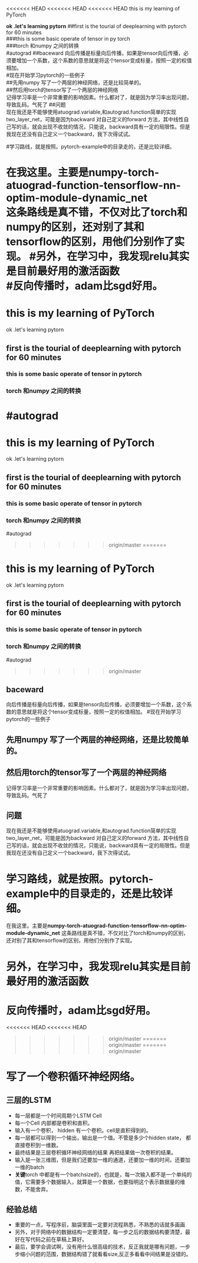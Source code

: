 <<<<<<< HEAD
<<<<<<< HEAD
<<<<<<< HEAD
this is my learning of PyTorch  

**ok .let's learning pytorn**
##first is the tourial of deeplearning with pytorch for 60 minutes  
###this is some basic operate of tensor in py torch  
###torch 和numpy 之间的转换  
#autograd
##baceward
向后传播是标量向后传播，如果是tensor向后传播，必须要增加一个系数，这个系数的意思就是将这个tensor变成标量，按照一定的权值相加。  
#现在开始学习pytorch的一些例子  
##先用numpy 写了一个两层的神经网络，还是比较简单的。  
##然后用torch的tensor写了一个两层的神经网络  
记得学习率是一个非常重要的影响因素。什么都对了，就是因为学习率出现问题，导致乱码。气死了
##问题  
现在我还是不能够使用atuograd.variable,和autograd.function简单的实现two_layer_net，可能是因为backward 对自己定义的forward 方法，其中线性自己写的话，就会出现不收敛的情况，只能说，backward具有一定的局限性。但是我现在还没有自己定义一个backward，我下次得试试。

#学习路线，就是按照。pytorch-example中的目录走的，还是比较详细。  

在我这里。主要是numpy-torch-atuograd-function-tensorflow-nn-optim-module-dynamic_net  
这条路线是真不错，不仅对比了torch和numpy的区别，还对别了其和tensorflow的区别，用他们分别作了实现。
#另外，在学习中，我发现relu其实是目前最好用的激活函数  
#反向传播时，adam比sgd好用。  
=======
# this is my learning of PyTorch  
ok .let's learning pytorn
## first is the tourial of deeplearning with pytorch for 60 minutes
### this is some basic operate of tensor in pytorch
###  torch 和numpy 之间的转换
#autograd
=======
# this is my learning of PyTorch  
ok .let's learning pytorn
## first is the tourial of deeplearning with pytorch for 60 minutes
### this is some basic operate of tensor in pytorch
###  torch 和numpy 之间的转换
#autograd
>>>>>>> origin/master
=======
# this is my learning of PyTorch  
ok .let's learning pytorn
## first is the tourial of deeplearning with pytorch for 60 minutes
### this is some basic operate of tensor in pytorch
###  torch 和numpy 之间的转换
#autograd
>>>>>>> origin/master
##  baceward
向后传播是标量向后传播，如果是tensor向后传播，必须要增加一个系数，这个系数的意思就是将这个tensor变成标量，按照一定的权值相加。
#现在开始学习pytorch的一些例子
## 先用numpy 写了一个两层的神经网络，还是比较简单的。
## 然后用torch的tensor写了一个两层的神经网络
记得学习率是一个非常重要的影响因素。什么都对了，就是因为学习率出现问题，导致乱码。气死了
## 问题
现在我还是不能够使用atuograd.variable,和autograd.function简单的实现two_layer_net，可能是因为backward 对自己定义的forward 方法，其中线性自己写的话，就会出现不收敛的情况，只能说，backward具有一定的局限性。但是我现在还没有自己定义一个backward，我下次得试试。
# 学习路线，就是按照。pytorch-example中的目录走的，还是比较详细。
在我这里。主要是**numpy-torch-atuograd-function-tensorflow-nn-optim-module-dynamic_net**
这条路线是真不错，不仅对比了torch和numpy的区别，还对别了其和tensorflow的区别，用他们分别作了实现。
# 另外，在学习中，我发现relu其实是目前最好用的激活函数
# 反向传播时，adam比sgd好用。
<<<<<<< HEAD
<<<<<<< HEAD
>>>>>>> origin/master
=======
>>>>>>> origin/master
=======
>>>>>>> origin/master

# 写了一个卷积循环神经网络。

## 三层的LSTM
* 每一层都是一个时间周期个LSTM Cell
* 每一个Cell 内部都是卷积和直积。
* 输入有一个卷积， hidden 有一个卷积。cell是直积得到的。
* 每一层都可以得到一个输出，输出是一个值。不管是多少个hidden state， 都直接卷积到一维数。
* 最终结果是三层卷积循环神经网络的结果 再把结果做一次卷积的结果。
* 输入是一张三维图，但是我们还要加一维的通道，还要加一维的时间，还要加一维的batch
* **关键**torch 中都是有一个batchsize的，也就是，每一次输入都不是一个单纯的值，它需要多个数据输入，就算是一个数据，也要指明这个表示数据量的维数，不能舍弃。

## 经验总结
* 重要的一点，写程序前，脑袋里面一定要对流程熟悉，不熟悉的话就多画画
* 另外，对于网络中的数据结构一定要清楚，每一步之后的数据结构要清楚，最好在写代码之前在草稿上算好。
* 最后，要学会调试啊，没有用什么很高级的技术，反正我就是哪有问题，一步步缩小问题的范围，数据结构错了就看看size,反正多看看中间结果是没错的。
